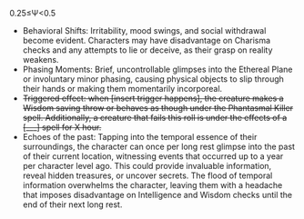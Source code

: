0.25≤Ψ<0.5
- Behavioral Shifts: Irritability, mood swings, and social withdrawal become evident. Characters may have disadvantage on Charisma checks and any attempts to lie or deceive, as their grasp on reality weakens.
- Phasing Moments: Brief, uncontrollable glimpses into the Ethereal Plane or involuntary minor phasing, causing physical objects to slip through their hands or making them momentarily incorporeal.
- ~~Triggered effect: when [insert trigger happens], the creature makes a Wisdom saving throw or behaves as though under the Phantasmal Killer spell. Additionally, a creature that fails this roll is under the effects of a [___] spell for X hour.~~
- Echoes of the past: Tapping into the temporal essence of their surroundings, the character can once per long rest glimpse into the past of their current location, witnessing events that occurred up to a year per character level ago. This could provide invaluable information, reveal hidden treasures, or uncover secrets. The flood of temporal information overwhelms the character, leaving them with a headache that imposes disadvantage on Intelligence and Wisdom checks until the end of their next long rest.